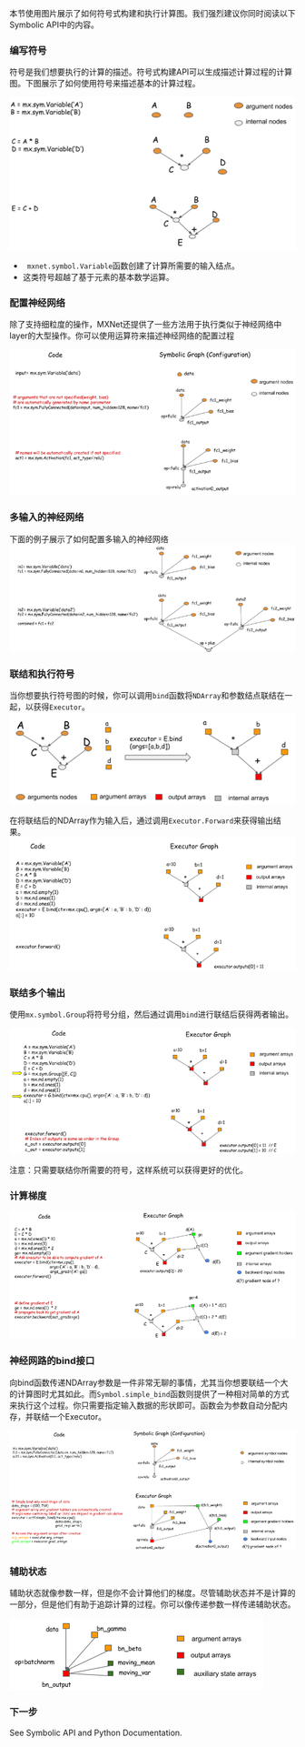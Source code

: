 
本节使用图片展示了如何符号式构建和执行计算图。我们强烈建议你同时阅读以下Symbolic API中的内容。

### 编写符号

符号是我们想要执行的计算的描述。符号式构建API可以生成描述计算过程的计算图。下图展示了如何使用符号来描述基本的计算过程。

![Symbol Compose](../img/compose_basic.png)

- ` mxnet.symbol.Variable`函数创建了计算所需要的输入结点。
- 这类符号超越了基于元素的基本数学运算。

### 配置神经网络

除了支持细粒度的操作，MXNet还提供了一些方法用于执行类似于神经网络中layer的大型操作。你可以使用运算符来描述神经网络的配置过程

![Net Compose](../img/compose_net.png)

### 多输入的神经网络

下面的例子展示了如何配置多输入的神经网络
![Multi Input](../img/compose_multi_in.png)

### 联结和执行符号

当你想要执行符号图的时候，你可以调用`bind`函数将`NDArray`和参数结点联结在一起，以获得`Executor`。
![Bind](../img/bind_basic.png)

在将联结后的NDArray作为输入后，通过调用`Executor.Forward`来获得输出结果。
![Forward](../img/executor_forward.png)


### 联结多个输出

使用`mx.symbol.Group`将符号分组，然后通过调用`bind`进行联结后获得两者输出。

![MultiOut](../img/executor_multi_out.png)

注意：只需要联结你所需要的符号，这样系统可以获得更好的优化。


### 计算梯度

![Gradient](../img/executor_backward.png)

### 神经网路的bind接口

向bind函数传递NDArray参数是一件非常无聊的事情，尤其当你想要联结一个大的计算图时尤其如此。而`Symbol.simple_bind`函数则提供了一种相对简单的方式来执行这个过程。你只需要指定输入数据的形状即可。函数会为参数自动分配内存，并联结一个Executor。

![SimpleBind](../img/executor_simple_bind.png)

### 辅助状态

辅助状态就像参数一样，但是你不会计算他们的梯度。尽管辅助状态并不是计算的一部分，但是他们有助于追踪计算的过程。你可以像传递参数一样传递辅助状态。

![SimpleBind](../img/executor_aux_state.png)

### 下一步
See Symbolic API and Python Documentation.
